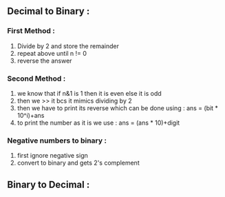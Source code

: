 ## Decimal to Binary :
### First Method :
1. Divide by 2 and store the remainder
2. repeat above until n != 0
3. reverse the answer
### Second Method :
1. we know that if n&1 is 1 then it is even else it is odd
2. then we >> it bcs it mimics dividing by 2
3. then we have to print its reverse
     which can be done using : ans = (bit \* 10^i)+ans
4. to print the number as it is
	we use : ans = (ans \* 10)+digit

### Negative numbers to binary :
1. first ignore negative sign
2. convert to binary and gets 2's complement

## Binary to Decimal :
